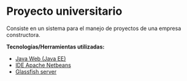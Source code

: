 # Proyecto universitario

Consiste en un sistema para el manejo de proyectos de una empresa constructora.

**Tecnologías/Herramientas utilizadas:**

* [Java Web (Java EE)](https://www.oracle.com/java/technologies/java-ee-glance.html)
* [IDE Apache Netbeans](https://netbeans.apache.org/)
* [Glassfish server](https://javaee.github.io/glassfish/)